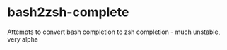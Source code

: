 # bash2zsh-complete
Attempts to convert bash completion to zsh completion - much unstable, very alpha
